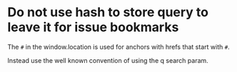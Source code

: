 # Do not use hash to store query to leave it for issue bookmarks

The `#` in the window.location is used for anchors with hrefs that start with
`#`.

Instead use the well known convention of using the q search param.
